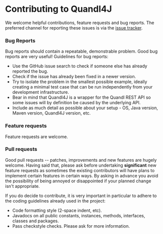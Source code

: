 Contributing to Quandl4J
========================

We welcome helpful contributions, feature requests and bug reports.  The preferred channel for reporting these
issues is via the [issue tracker](http://github.com/jimmoores/quandl4j/issues).

### Bug Reports
Bug reports should contain a repeatable, demonstrable problem.  Good bug reports are very useful!  Guidelines 
for bug reports:
 - Use the GitHub issue search to check if someone else has already reported the bug.
 - Check if the issue has already been fixed in a newer version.
 - Try to isolate the problem in the smallest possible example, ideally creating a minimal test case that
   can be run independently from your development infrastructure.
 - Bear in mind that Quandl4J is a wrapper for the Quandl REST API so some issues will by definition be 
   caused by the underlying API.
 - Include as much detail as possible about your setup - OS, Java version, Maven version, Quandl4J version, etc.

### Feature requests
Feature requests are welcome.

### Pull requests
Good pull requests -- patches, improvements and new features are hugely welcome.  Having said that, please ask 
before undertaking **significant** new feature requests as sometimes the existing contributors will have plans
to implement certain features in certain ways.  By asking in advance you avoid the possibility of being annoyed
or disappointed if your planned change isn't appropriate.

If you do decide to contribute, it is very important in particular to adhere to the coding guidelines already
used in the project:
  - Code formatting style (2-space indent, etc).
  - Javadocs on all public constants, instances, methods, interfaces, classes and packages.
  - Pass checkstyle checks.
Please ask for more information.
